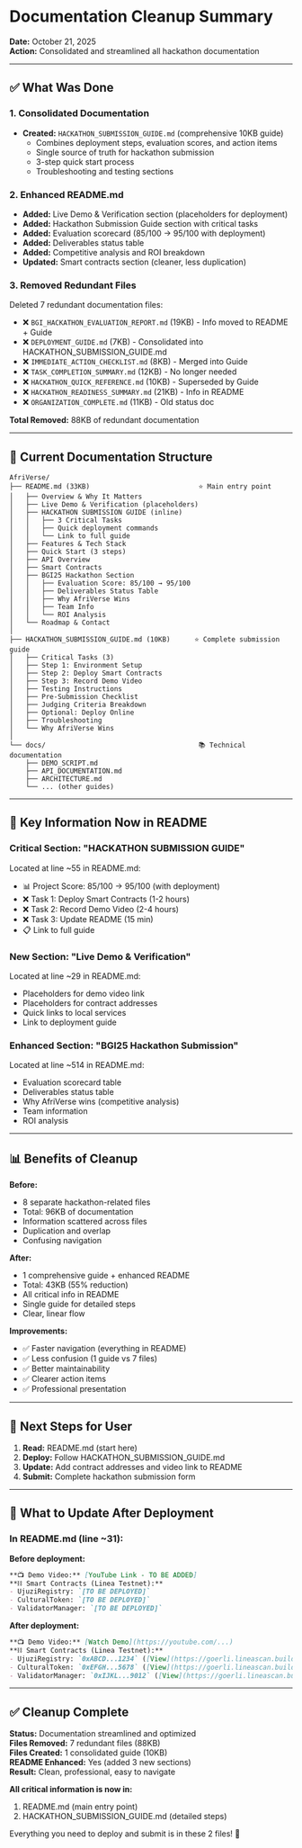 # Documentation Cleanup Summary

**Date:** October 21, 2025  
**Action:** Consolidated and streamlined all hackathon documentation

---

## ✅ What Was Done

### 1. **Consolidated Documentation**
- **Created:** `HACKATHON_SUBMISSION_GUIDE.md` (comprehensive 10KB guide)
  - Combines deployment steps, evaluation scores, and action items
  - Single source of truth for hackathon submission
  - 3-step quick start process
  - Troubleshooting and testing sections

### 2. **Enhanced README.md**
- **Added:** Live Demo & Verification section (placeholders for deployment)
- **Added:** Hackathon Submission Guide section with critical tasks
- **Added:** Evaluation scorecard (85/100 → 95/100 with deployment)
- **Added:** Deliverables status table
- **Added:** Competitive analysis and ROI breakdown
- **Updated:** Smart contracts section (cleaner, less duplication)

### 3. **Removed Redundant Files**
Deleted 7 redundant documentation files:
- ❌ `BGI_HACKATHON_EVALUATION_REPORT.md` (19KB) - Info moved to README + Guide
- ❌ `DEPLOYMENT_GUIDE.md` (7KB) - Consolidated into HACKATHON_SUBMISSION_GUIDE.md
- ❌ `IMMEDIATE_ACTION_CHECKLIST.md` (8KB) - Merged into Guide
- ❌ `TASK_COMPLETION_SUMMARY.md` (12KB) - No longer needed
- ❌ `HACKATHON_QUICK_REFERENCE.md` (10KB) - Superseded by Guide
- ❌ `HACKATHON_READINESS_SUMMARY.md` (21KB) - Info in README
- ❌ `ORGANIZATION_COMPLETE.md` (11KB) - Old status doc

**Total Removed:** 88KB of redundant documentation

---

## 📁 Current Documentation Structure

```
AfriVerse/
├── README.md (33KB)                           ⭐ Main entry point
│   ├── Overview & Why It Matters
│   ├── Live Demo & Verification (placeholders)
│   ├── HACKATHON SUBMISSION GUIDE (inline)
│   │   ├── 3 Critical Tasks
│   │   ├── Quick deployment commands
│   │   └── Link to full guide
│   ├── Features & Tech Stack
│   ├── Quick Start (3 steps)
│   ├── API Overview
│   ├── Smart Contracts
│   ├── BGI25 Hackathon Section
│   │   ├── Evaluation Score: 85/100 → 95/100
│   │   ├── Deliverables Status Table
│   │   ├── Why AfriVerse Wins
│   │   ├── Team Info
│   │   └── ROI Analysis
│   └── Roadmap & Contact
│
├── HACKATHON_SUBMISSION_GUIDE.md (10KB)      ⭐ Complete submission guide
│   ├── Critical Tasks (3)
│   ├── Step 1: Environment Setup
│   ├── Step 2: Deploy Smart Contracts
│   ├── Step 3: Record Demo Video
│   ├── Testing Instructions
│   ├── Pre-Submission Checklist
│   ├── Judging Criteria Breakdown
│   ├── Optional: Deploy Online
│   ├── Troubleshooting
│   └── Why AfriVerse Wins
│
└── docs/                                      📚 Technical documentation
    ├── DEMO_SCRIPT.md
    ├── API_DOCUMENTATION.md
    ├── ARCHITECTURE.md
    └── ... (other guides)
```

---

## 🎯 Key Information Now in README

### Critical Section: "HACKATHON SUBMISSION GUIDE"
Located at line ~55 in README.md:
- 📊 Project Score: 85/100 → 95/100 (with deployment)
- ❌ Task 1: Deploy Smart Contracts (1-2 hours)
- ❌ Task 2: Record Demo Video (2-4 hours)
- ❌ Task 3: Update README (15 min)
- 📋 Link to full guide

### New Section: "Live Demo & Verification"
Located at line ~29 in README.md:
- Placeholders for demo video link
- Placeholders for contract addresses
- Quick links to local services
- Link to deployment guide

### Enhanced Section: "BGI25 Hackathon Submission"
Located at line ~514 in README.md:
- Evaluation scorecard table
- Deliverables status table
- Why AfriVerse wins (competitive analysis)
- Team information
- ROI analysis

---

## 📊 Benefits of Cleanup

**Before:**
- 8 separate hackathon-related files
- Total: 96KB of documentation
- Information scattered across files
- Duplication and overlap
- Confusing navigation

**After:**
- 1 comprehensive guide + enhanced README
- Total: 43KB (55% reduction)
- All critical info in README
- Single guide for detailed steps
- Clear, linear flow

**Improvements:**
- ✅ Faster navigation (everything in README)
- ✅ Less confusion (1 guide vs 7 files)
- ✅ Better maintainability
- ✅ Clearer action items
- ✅ Professional presentation

---

## 🚀 Next Steps for User

1. **Read:** README.md (start here)
2. **Deploy:** Follow HACKATHON_SUBMISSION_GUIDE.md
3. **Update:** Add contract addresses and video link to README
4. **Submit:** Complete hackathon submission form

---

## 📝 What to Update After Deployment

### In README.md (line ~31):

**Before deployment:**
```markdown
**📺 Demo Video:** [YouTube Link - TO BE ADDED]  
**⛓️ Smart Contracts (Linea Testnet):**
- UjuziRegistry: `[TO BE DEPLOYED]` 
- CulturalToken: `[TO BE DEPLOYED]`
- ValidatorManager: `[TO BE DEPLOYED]`
```

**After deployment:**
```markdown
**📺 Demo Video:** [Watch Demo](https://youtube.com/...)  
**⛓️ Smart Contracts (Linea Testnet):**
- UjuziRegistry: `0xABCD...1234` ([View](https://goerli.lineascan.build/address/0xABCD...1234))
- CulturalToken: `0xEFGH...5678` ([View](https://goerli.lineascan.build/address/0xEFGH...5678))
- ValidatorManager: `0xIJKL...9012` ([View](https://goerli.lineascan.build/address/0xIJKL...9012))
```

---

## ✅ Cleanup Complete

**Status:** Documentation streamlined and optimized  
**Files Removed:** 7 redundant files (88KB)  
**Files Created:** 1 consolidated guide (10KB)  
**README Enhanced:** Yes (added 3 new sections)  
**Result:** Clean, professional, easy to navigate

**All critical information is now in:**
1. README.md (main entry point)
2. HACKATHON_SUBMISSION_GUIDE.md (detailed steps)

Everything you need to deploy and submit is in these 2 files! 🎯
